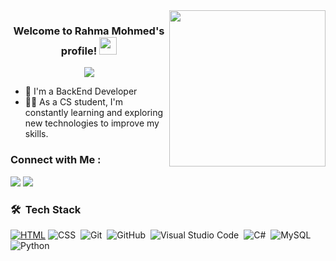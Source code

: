 <img width="250" align="right" src="https://c.tenor.com/_DOBjnGspYAAAAAM/code-coding.gif">

<h3 align="center">
  Welcome to Rahma Mohmed's profile!
  <img src="https://media.giphy.com/media/hvRJCLFzcasrR4ia7z/giphy.gif" width="28">
</h3>


<p align="center">
  <a href="https://github.com/DenverCoder1/readme-typing-svg"><img src="https://readme-typing-svg.herokuapp.com/?lines=Back-End%20developer;Always%20learning%20new%20things&font=Fira%20Code&center=true&width=440&height=45&color=f75c7e&vCenter=true&size=22"></a>
</p> 

- 🏢 I'm a BackEnd Developer
- 👨‍💻 As a CS student, I'm constantly learning and exploring new technologies to improve my skills.

### Connect with Me :

<a href="https://www.linkedin.com/in/rahma-abo-shaheen-059868289/" target="_blank"><img src="https://img.shields.io/badge/-Rahma%20Mohmed-0077B5?style=for-the-badge&logo=Linkedin&logoColor=white"/></a>
<a href="https://t.me/YousefMohamed01" target="_blank"><img src="https://img.shields.io/badge/-Rahma%20Mohmed-0077B5?style=for-the-badge&logo=Telegram&logoColor=white"/></a>
### 🛠 &nbsp;Tech Stack
[![HTML](https://img.shields.io/badge/-HTML-05122A?style=flat&logo=HTML5)](https://developer.mozilla.org/en-US/docs/Web/HTML)
![CSS](https://img.shields.io/badge/-CSS-05122A?style=flat&logo=CSS3&logoColor=1572B6)&nbsp;
![Git](https://img.shields.io/badge/-Git-05122A?style=flat&logo=git)&nbsp;
![GitHub](https://img.shields.io/badge/-GitHub-05122A?style=flat&logo=github)&nbsp;
![Visual Studio Code](https://img.shields.io/badge/-Visual%20Studio%20Code-05122A?style=flat&logo=visual-studio-code&logoColor=007ACC)&nbsp;
![C#](https://img.shields.io/badge/-C%23-239120?style=flat&logo=c-sharp)&nbsp;
![MySQL](https://img.shields.io/badge/-MySQL-4479A1?style=flat&logo=mysql&logoColor=white)&nbsp;
![Python](https://img.shields.io/badge/-Python%20-05122A?style=flat&logo=python)&nbsp;

